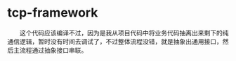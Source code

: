 # tcp-framework

&emsp;&emsp;这个代码应该编译不过，因为是我从项目代码中将业务代码抽离出来剩下的纯通信逻辑，暂时没有时间去调试了，不过整体流程没错，就是抽象出通用接口，然后主流程通过抽象接口串联。

